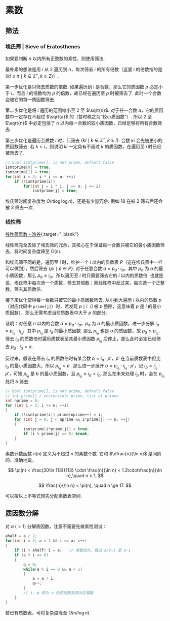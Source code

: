 # 素数

## 筛法

### 埃氏筛 | Sieve of Eratosthenes

如果要判断 $n$ 以内所有正整数的素性，则使用筛法.

最朴素的想法是用 $i$ 从 2 遍历到 $n$，每次筛去 $i$ 的所有倍数（这里 $i$ 的倍数指的是 $\{ki \le n \mid k \in \mathbb{Z}^+, k \ge 2\}$）.

第一步优化是只筛去质数的倍数. 如果遍历到 $i$ 是合数，那么它的质因数 $p$ 必定小于 $i$，而且 $i$ 的倍数均为 $p$ 的倍数，故已经在遍历至 $p$ 时被筛去了. 此时一个合数会被它的每一质因数筛去.

第二步优化是将 $i$ 遍历的范围缩小至 2 至 $\sqrt{n}$. 对于任一合数 $a$，它的质因数中一定存在不超过 $\sqrt{a}$ 的（暂时称之为“较小质因数”）. 所以 2 至 $\sqrt{n}$ 中必定包括了 $n$ 以内每一合数的较小质因数，已经足够将所有合数筛去.

第三步优化是遍历至质数 $i$ 时，只筛去 $\{ki\mid k \in \mathbb{Z}^+, k \ge i\}$. 合数 $ki$ 会先被更小的质因数筛去. 若 $k<i$，则说明 $ki$ 一定具有不超过 $k$ 的质因数，在遍历至 $i$ 时已经被筛去了.

```cpp
// bool isntprime[], is not prime, default false
isntprime[0] = true;
isntprime[1] = true;
for(int i = 2; i * i <= n; ++i)
    if (!isntprime[i])
        for(int j = i * i; j <= n; j += i)
            isntprime[j] = true;
```

埃氏筛时间复杂度为 $O(n\log\log n)$，还是有少量冗余. 例如 18 在被 2 筛去后还会被 3 筛去一次.

### 线性筛

[线性筛素数 - 洛谷](https://www.luogu.com.cn/problem/P3383){:target="_blank"}

线性筛完全去除了埃氏筛的冗余，其核心在于保证每一合数只被它的最小质因数筛去，将时间复杂度降至 $O(n)$.

和埃氏筛不同的是，遍历至 $i$ 时，维护一个 $i$ 以内的质数表 $P$（这在埃氏筛中一样可以做到），然后筛去 $\{pi\mid p\in P\}$. 对于任意合数 $a = p_a\cdot i_a$，其中 $p_a$ 为 $a$ 的最小质因数，那么 $p_a \le i_a$，所以遍历至 $i$ 时只需要筛去它的 $i$ 以内的质数倍. 也就是说，埃氏筛中每次选一个质数，筛去其倍数；而线性筛中反过来，每次选一个正整数，筛去其质数倍.

接下来优化使得每一合数只被它的最小质因数筛去. 从小到大遍历 $i$ 以内的质数 $p$（对应代码中 `prime[j]`）时，若发现 $p\mid i$（$i$ 被 $p$ 整除，这意味着 $p$ 是 $i$ 的最小质因数），那么无需考虑当前质数表中大于 $p$ 的部分.

证明：对任意 $n$ 以内的合数 $a = p_a \cdot i_a$，$p_a$ 为 $a$ 的最小质因数，进一步分解 $i_a = p_{i_a}\cdot i_{i_a}$，其中 $p_{i_a}$ 是 $i_a$ 的最小质因数. 那么 $p_{i_a}$ 也是 $a$ 的质因数，故 $p_a \le p_{i_a}$. 筛去 $i_a$ 的质数倍时遍历质数表至其最小质因数 $p_{i_a}$ 后停止，那么此时必定已经筛去 $p_a \cdot i_a = a$.

反过来，假设在筛去 $i_a$ 的质数倍时有某合数 $b = i_a \cdot p'$，$p'$ 在当前质数表中但比 $i_a$ 的最小质因数大，所以 $p_{i_a} < p'$. 那么进一步展开 $b = p_{i_a} \cdot i_{i_a} \cdot p'$，记 $i_b = i_{i_a}\cdot p'$，可知 $p_{i_a}$ 是 $b$ 的最小质因数，且 $p_{i_a} \le i_a< i_b$. 那么在未来处理 $i_b$ 时，会在 $p_{i_a}$ 处将 $b$ 筛去.

```cpp
// bool isntprime[], is not prime, default false
// int prime[] / vector<int> prime, list of primes
int nprime = 0;
for (int i = 2; i <= n; ++i)
{
    if (!isntprime[i]) prime[nprime++] = i;
    for (int j = 0; j < nprime && i*prime[j] <= n; ++j)
    {
        isntprime[i*prime[j]] = true;
        if (i % prime[j] == 0) break;
    }
}
```

素数计数函数 $\pi(n)$ 定义为不超过 $n$ 的素数个数. 它和 $\dfrac{n}{\ln n}$ 是同阶的，准确地说，

$$
\pi(n) < \frac{30\ln 113}{113} \cdot \frac{n}{\ln n} < 1.3\cdot\frac{n}{\ln n},\quad n > 1,
$$

$$
\frac{n}{\ln n} < \pi(n), \quad n \ge 17.
$$

可以按以上不等式预先分配素数表空间.

## 质因数分解

对 $a\ (>1)$ 分解质因数，注意不需要先做素性测试：

```cpp
ahalf = a / 2;
for(int i = 2; a > 1 && i <= a; i++)
{
    if (i > ahalf) i = a;   // 常数优化，跳过 a/2+1 至 a-1
    if (a % i == 0)
    {
        q = 0;
        while(a % i == 0 && a > 1)
        {
            a = a / i;
            q++;
        }
        // i, q 即为 a 的质因数及其对应幂数
    }
}
```

若已有质数表，可将复杂度降至 $O(n/\log n)$.
